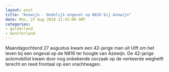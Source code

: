 ```yaml
---
layout: post
title: "Azewijn - Dodelijk ongeval op N816 bij Azewijn"
date: Mon, 27 Aug 2018 11:55:00 GMT
categories: 
- gelderland 
- montferland 
---
```


Maandagochtend 27 augustus kwam een 42-jarige man uit Ulft om het leven bij een ongeval op de N816 ter hoogte van Azewijn. De 42-jarige automobilist kwam door nog onbekende oorzaak op de verkeerde weghelft terecht en reed frontaal op een vrachtwagen.
